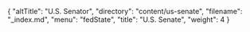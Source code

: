{
  "altTitle": "U.S. Senator",
  "directory": "content/us-senate",
  "filename": "_index.md",
  "menu": "fedState",
  "title": "U.S. Senate",
  "weight": 4
}
